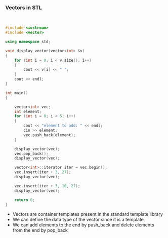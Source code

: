 ### Vectors in STL

<br>

```c++
#include <iostream>
#include <vector>

using namespace std;

void display_vector(vector<int> &v)
{
    for (int i = 0; i < v.size(); i++)
    {
        cout << v[i] << " ";
    }
    cout << endl;
}

int main()
{

    vector<int> vec;
    int element;
    for (int i = 0; i < 5; i++)
    {
        cout << "element to add: " << endl;
        cin >> element;
        vec.push_back(element);
    }

    display_vector(vec);
    vec.pop_back();
    display_vector(vec);

    vector<int>::iterator iter = vec.begin();
    vec.insert(iter + 3, 27);
    display_vector(vec);

    vec.insert(iter + 3, 10, 27);
    display_vector(vec);

    return 0;
}
```

- Vectors are container templates present in the standard template library
- We can define the data type of the vector since it is a template
- We can add elements to the end by push_back and delete elements from the end by pop_back
